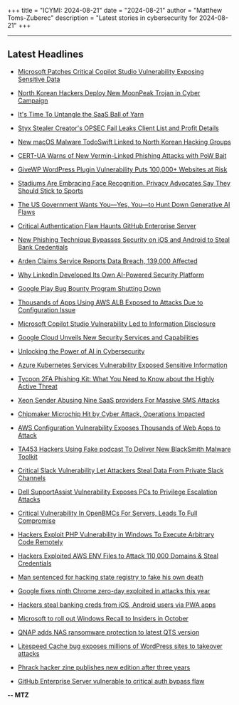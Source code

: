 +++
title = "ICYMI: 2024-08-21"
date = "2024-08-21"
author = "Matthew Toms-Zuberec"
description = "Latest stories in cybersecurity for 2024-08-21"
+++

---------------------------------------------------------------------------
## Latest Headlines
- [Microsoft Patches Critical Copilot Studio Vulnerability Exposing Sensitive Data](https://thehackernews.com/2024/08/microsoft-patches-critical-copilot.html)

- [North Korean Hackers Deploy New MoonPeak Trojan in Cyber Campaign](https://thehackernews.com/2024/08/north-korean-hackers-deploy-new.html)

- [It's Time To Untangle the SaaS Ball of Yarn](https://thehackernews.com/2024/08/its-time-to-untangle-saas-ball-of-yarn.html)

- [Styx Stealer Creator's OPSEC Fail Leaks Client List and Profit Details](https://thehackernews.com/2024/08/styx-stealer-creators-opsec-fail-leaks.html)

- [New macOS Malware TodoSwift Linked to North Korean Hacking Groups](https://thehackernews.com/2024/08/new-macos-malware-todoswift-linked-to.html)

- [CERT-UA Warns of New Vermin-Linked Phishing Attacks with PoW Bait](https://thehackernews.com/2024/08/cert-ua-warns-of-new-vermin-linked.html)

- [GiveWP WordPress Plugin Vulnerability Puts 100,000+ Websites at Risk](https://thehackernews.com/2024/08/givewp-wordpress-plugin-vulnerability.html)

- [Stadiums Are Embracing Face Recognition. Privacy Advocates Say They Should Stick to Sports](https://www.wired.com/story/face-recognition-stadiums-protest/)

- [The US Government Wants You—Yes, You—to Hunt Down Generative AI Flaws](https://www.wired.com/story/nist-humane-intelligence-generative-ai-red-team-contest/)

- [Critical Authentication Flaw Haunts GitHub Enterprise Server](https://www.securityweek.com/critical-authentication-flaw-haunts-github-enterprise-server/)

- [New Phishing Technique Bypasses Security on iOS and Android to Steal Bank Credentials](https://www.securityweek.com/new-phishing-technique-bypasses-security-on-ios-and-android-to-steal-bank-credentials/)

- [Arden Claims Service Reports Data Breach, 139,000 Affected](https://www.securityweek.com/arden-claims-service-reports-data-breach-139000-affected/)

- [Why LinkedIn Developed Its Own AI-Powered Security Platform](https://www.securityweek.com/why-linkedin-developed-its-own-ai-powered-security-platform/)

- [Google Play Bug Bounty Program Shutting Down](https://www.securityweek.com/google-play-bug-bounty-program-shutting-down/)

- [Thousands of Apps Using AWS ALB Exposed to Attacks Due to Configuration Issue](https://www.securityweek.com/thousands-of-apps-using-aws-alb-exposed-to-attacks-due-to-configuration-issue/)

- [Microsoft Copilot Studio Vulnerability Led to Information Disclosure](https://www.securityweek.com/microsoft-copilot-studio-vulnerability-led-to-information-disclosure/)

- [Google Cloud Unveils New Security Services and Capabilities](https://www.securityweek.com/google-cloud-unveils-new-security-services-and-capabilities/)

- [Unlocking the Power of AI in Cybersecurity](https://www.securityweek.com/unlocking-the-power-of-ai-in-cybersecurity/)

- [Azure Kubernetes Services Vulnerability Exposed Sensitive Information](https://www.securityweek.com/azure-kubernetes-services-vulnerability-exposed-sensitive-information/)

- [Tycoon 2FA Phishing Kit: What You Need to Know about the Highly Active Threat](https://cybersecuritynews.com/tycoon-2fa-phishing-kit/)

- [Xeon Sender Abusing Nine SaaS providers For Massive SMS Attacks](https://cybersecuritynews.com/xeon-sender-saas-sms-abuse/)

- [Chipmaker Microchip Hit by Cyber Attack, Operations Impacted](https://cybersecuritynews.com/chipmaker-microchip-cyber-attack/)

- [AWS Configuration Vulnerability Exposes Thousands of Web Apps to Attack](https://cybersecuritynews.com/aws-configuration-albeast-attack/)

- [TA453 Hackers Using Fake podcast To Deliver New BlackSmith Malware Toolkit](https://cybersecuritynews.com/ta453-blacksmith-podcast-hack/)

- [Critical Slack Vulnerability Let Attackers Steal Data From Private Slack Channels](https://cybersecuritynews.com/critical-slack-vulnerability/)

- [Dell SupportAssist Vulnerability Exposes PCs to Privilege Escalation Attacks](https://cybersecuritynews.com/dell-supportassist-vulnerability/)

- [Critical Vulnerability In OpenBMCs For Servers, Leads To Full Compromise](https://cybersecuritynews.com/openbmcs-server-vulnerability/)

- [Hackers Exploit PHP Vulnerability in Windows To Execute Arbitrary Code Remotely](https://cybersecuritynews.com/hackers-exploit-php-vulnerability-in-windows/)

- [Hackers Exploited AWS ENV Files to Attack 110,000 Domains & Steal Credentials](https://cybersecuritynews.com/aws-env-extortion-110k-domains/)

- [Man sentenced for hacking state registry to fake his own death](https://www.bleepingcomputer.com/news/legal/man-sentenced-for-hacking-state-registry-to-fake-his-own-death/)

- [Google fixes ninth Chrome zero-day exploited in attacks this year](https://www.bleepingcomputer.com/news/security/google-fixes-tenth-actively-exploited-chrome-zero-day-in-2024/)

- [Hackers steal banking creds from iOS, Android users via PWA apps](https://www.bleepingcomputer.com/news/security/hackers-steal-banking-creds-from-ios-android-users-via-pwa-apps/)

- [Microsoft to roll out Windows Recall to Insiders in October](https://www.bleepingcomputer.com/news/microsoft/microsoft-to-roll-out-windows-recall-to-insiders-in-october/)

- [QNAP adds NAS ransomware protection to latest QTS version](https://www.bleepingcomputer.com/news/security/qnap-adds-nas-ransomware-protection-to-latest-qts-version/)

- [Litespeed Cache bug exposes millions of WordPress sites to takeover attacks](https://www.bleepingcomputer.com/news/security/litespeed-cache-bug-exposes-millions-of-wordpress-sites-to-takeover-attacks/)

- [Phrack hacker zine publishes new edition after three years](https://www.bleepingcomputer.com/news/security/phrack-hacker-zine-publishes-new-edition-after-three-years/)

- [GitHub Enterprise Server vulnerable to critical auth bypass flaw](https://www.bleepingcomputer.com/news/security/github-enterprise-server-vulnerable-to-critical-auth-bypass-flaw/)

**-- MTZ**
